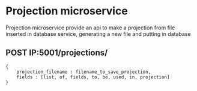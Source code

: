 # Projection microservice
Projection microservice provide an api to make a projection from file inserted in database service, generating a new file and putting in database

## POST IP:5001/projections/<filename>
```
{
    projection_filename : filename_to_save_projection,
    fields : [list, of, fields, to, be, used, in, projection]
}
```